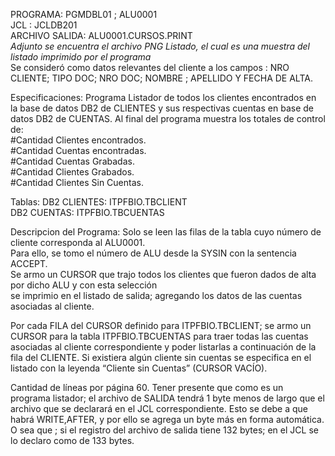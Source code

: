PROGRAMA: PGMDBL01 ; ALU0001        
JCL : JCLDB201        
ARCHIVO SALIDA: ALU0001.CURSOS.PRINT   
*Adjunto se encuentra el archivo PNG Listado, el cual es una muestra del listado imprimido por el programa*     
Se consideró como datos relevantes del cliente a los campos : NRO CLIENTE; TIPO DOC; NRO DOC; NOMBRE ; APELLIDO Y FECHA DE ALTA.        
  
Especificaciones:
Programa Listador de todos los clientes encontrados en la base de datos DB2 de CLIENTES y sus respectivas cuentas 
en base de datos DB2 de CUENTAS.
Al final del programa muestra los totales de control de:          
  #Cantidad Clientes encontrados.     
  #Cantidad Cuentas encontradas.        
  #Cantidad Cuentas Grabadas.       
  #Cantidad Clientes Grabados.      
  #Cantidad Clientes Sin Cuentas.     
      
Tablas: DB2 CLIENTES: ITPFBIO.TBCLIENT      
        DB2 CUENTAS: ITPFBIO.TBCUENTAS
        
Descripcion del Programa:
Solo se leen las filas de la tabla cuyo número de cliente corresponda al ALU0001.   
Para ello, se tomo el número de ALU desde la SYSIN con la sentencia ACCEPT.   
Se armo un CURSOR que trajo todos los clientes que fueron dados de alta por dicho ALU y con esta selección   
se imprimio en el listado de salida; agregando los datos de las cuentas asociadas al cliente.  

Por cada FILA del CURSOR definido para ITPFBIO.TBCLIENT; se armo un CURSOR para la tabla ITPFBIO.TBCUENTAS 
para traer todas las cuentas asociadas al cliente correspondiente y poder listarlas a continuación 
de la fila del CLIENTE.
Si existiera algún cliente sin cuentas se especifica en el listado con la leyenda “Cliente sin
Cuentas” (CURSOR VACÍO).

Cantidad de líneas por página 60.
Tener presente que como es un programa listador; el archivo de SALIDA tendrá 1 byte
menos de largo que el archivo que se declarará en el JCL correspondiente. Esto se debe a que habrá 
WRITE,AFTER, y por ello se agrega un byte más en forma automática.
O sea que ; si el registro del archivo de salida tiene 132 bytes; en el JCL se lo declaro como de 133 bytes.

